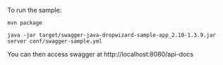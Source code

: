 To run the sample:

```
mvn package

java -jar target/swagger-java-dropwizard-sample-app_2.10-1.3.9.jar server conf/swagger-sample.yml 

```

You can then access swagger at http://localhost:8080/api-docs
